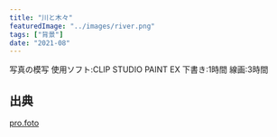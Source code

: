 ```yaml
---
title: "川と木々"
featuredImage: "../images/river.png"
tags: ["背景"]
date: "2021-08"
---
```


写真の模写
使用ソフト:CLIP STUDIO PAINT EX
下書き:1時間
線画:3時間

## 出典
[pro.foto](https://pro-foto.jp/free/product_info.php/cPath/21_26_51/products_id/1361)
